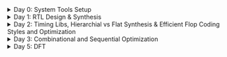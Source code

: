 <details>
    <summary>Day 0: System Tools Setup</summary>
    <ul>
        <li>
            <details>
                <summary>Yosys</summary>
                <p>Instructions:</p>
                <pre>
$ git clone https://github.com/YosysHQ/yosys.git 
$ cd yosys 
$ sudo apt install make (If make is not installed please install it) 
$ sudo apt-get install build-essential clang bison flex \
  libreadline-dev gawk tcl-dev libffi-dev git \
  graphviz xdot pkg-config python3 libboost-system-dev \
  libboost-python-dev libboost-filesystem-dev zlib1g-dev
$ make config-gcc
$ make 
$ sudo make install

![image](https://github.com/c-dhanush-p/SFAL-VSD/assets/170220133/5f86b5da-7d96-44d2-8a8b-4772489f4bdf)
              </pre>
            </details>
        </li>
        <li>
            <details>
                <summary>Iverilog</summary>
                <p>Instructions:</p>
                <pre>
$ sudo apt-get install iverilog

![image](https://github.com/c-dhanush-p/SFAL-VSD/assets/170220133/3c51039d-231e-43d9-8c15-b641772ff0de)
                </pre>
            </details>
        </li>
        <li>
            <details>
                <summary>GTKWave</summary>
                <p>Instructions:</p>
                <pre>
$ sudo apt update
$ sudo apt install gtkwave

![image](https://github.com/c-dhanush-p/SFAL-VSD/assets/170220133/c76a1b61-9cc6-48c2-bf90-521534261f92)
![image](https://github.com/c-dhanush-p/SFAL-VSD/assets/170220133/3e3fcef3-7bd7-4871-aa75-d91b80c57d2a)
                </pre>
            </details>
        </li>
    </ul>
</details>
<!--End of Day 0-->
<details>
    <summary>Day 1: RTL Design & Synthesis </summary>
    <ul>
        <li>
            <details>
                <summary>Lab using Iverilog and GTKWave</summary>
                <p>Step 1</p>
                <pre>
Load mux & its testbench to Iverilog.
<img width="1232" alt="Screenshot 2024-05-20 at 5 53 58 PM" src="https://github.com/c-dhanush-p/SFAL-VSD/assets/170220133/ac9691e6-37c5-48d3-9a7b-791e065305d7">
A file (a.out) is generated.
<img width="1227" alt="Screenshot 2024-05-20 at 6 18 58 PM" src="https://github.com/c-dhanush-p/SFAL-VSD/assets/170220133/73d08cae-2730-4b28-99ac-117dbe313407">
                </pre>
                <p>Step 2</p>
                <pre>
a.out file is executed.
<img width="829" alt="Screenshot 2024-05-20 at 6 22 51 PM" src="https://github.com/c-dhanush-p/SFAL-VSD/assets/170220133/e0072702-71b4-4639-a23b-c59752776674">
A .vcd file (tb_good_mux.vcd) that contains all the value changes is generated.
<img width="1235" alt="Screenshot 2024-05-20 at 6 23 53 PM" src="https://github.com/c-dhanush-p/SFAL-VSD/assets/170220133/384cf76c-b95c-498a-8af1-78402293b5ec">
                </pre>
                <p>Step 3</p>
                <pre>
Load the .vcd file into GTKWave generator.
<img width="989" alt="Screenshot 2024-05-20 at 6 26 13 PM" src="https://github.com/c-dhanush-p/SFAL-VSD/assets/170220133/2325d877-1d28-44d5-8918-508ab3557fa1">
The mux's behavior is analyzed on GTKWave
<img width="1440" alt="Screenshot 2024-05-20 at 5 55 23 PM" src="https://github.com/c-dhanush-p/SFAL-VSD/assets/170220133/92fce9e8-1473-48f6-bd10-0170dfea0ee1">
                </pre>
            </details>
        </li>
        <li>
            <details>
                <summary>Lab using Yosys & Logic Synthesis</summary>
                <ul>
                    <li>
                        <details>
                            <summary>PART 1: Realising the Logic and Generating Library Specific Design</summary>
                            <p>Step 1</p>
                            <pre>
Invoke Yosys by using command yosys
<img width="728" alt="1" src="https://github.com/c-dhanush-p/SFAL-VSD/assets/170220133/511f0f1e-7d42-4ec1-865c-30033eaf2657">
                            </pre>
                            <p>Step 2</p>
                            <pre>
Read the library using read_liberty
<img width="736" alt="2" src="https://github.com/c-dhanush-p/SFAL-VSD/assets/170220133/d9ab968a-7a51-4967-8d24-bedaf91ec5d4">
                            </pre>
                            <p>Step 3</p>
                            <pre>
Read the design using read_verilog
<img width="726" alt="3" src="https://github.com/c-dhanush-p/SFAL-VSD/assets/170220133/7f13526a-9685-47bc-8088-0a543e154715">
                            </pre>
                            <p>Step 4</p>
                            <pre>
Define the module that needs to be synthesized
<img width="300" alt="synth" src="https://github.com/c-dhanush-p/SFAL-VSD/assets/170220133/085dd68a-11ad-4eb3-be55-543975d6ea92">
                            </pre>
                            <p>Step 5</p>
                            <pre>
Use command show to view the design
<img width="734" alt="4" src="https://github.com/c-dhanush-p/SFAL-VSD/assets/170220133/4a925efb-34f4-4c75-aa5c-a13701ef8128">
<img width="472" alt="5" src="https://github.com/c-dhanush-p/SFAL-VSD/assets/170220133/208e05f3-a20c-497d-a82c-7d98a7853a79">
                            </pre>
                            <p>Step 6</p>
                            <pre>
Generate the netlist using abc command
<img width="616" alt="Screenshot 2024-05-20 at 8 12 40 PM" src="https://github.com/c-dhanush-p/SFAL-VSD/assets/170220133/5be7431c-7507-47d7-83b0-fc377bd715f6">
View the netlist info after execution
<img width="892" alt="6" src="https://github.com/c-dhanush-p/SFAL-VSD/assets/170220133/1667a8f5-6170-4ee1-9ead-59ad4b5fa0d8">
                            </pre>
                            <p>Step 7</p>
                            <pre>
Use command show again to view the library specific design
<img width="1355" alt="Screenshot 2024-05-20 at 8 14 31 PM" src="https://github.com/c-dhanush-p/SFAL-VSD/assets/170220133/8de63bd3-2131-4e56-8463-90a5a96642d1">
View the design using library modules
<img width="608" alt="7" src="https://github.com/c-dhanush-p/SFAL-VSD/assets/170220133/5245e764-c2de-4830-a35d-daea38089c90">
                            </pre>          
                        </details>
                    </li>
                </ul>
                <ul>
                    <li>
                        <details>    
                            <summary>PART 2: Write the netlist & Modify to View Without Additional Attributes</summary>
                            <p>Step 1</p>
                            <pre>
Write the netlist using command 'write_netlist'
<img width="404" alt="Screenshot 2024-05-21 at 9 22 06 PM" src="https://github.com/c-dhanush-p/SFAL-VSD/assets/170220133/2bb73b22-1488-4cf5-9a74-910712431df5">
                            </pre>
                            <p>Step 2</p>
                            <pre>
View the netlist using command '!gvim'
<img width="432" alt="Screenshot 2024-05-21 at 9 23 38 PM" src="https://github.com/c-dhanush-p/SFAL-VSD/assets/170220133/36b0d303-b002-41e3-9a27-adcd7684dcf0">
The Generated Netlist:
<img width="784" alt="Screenshot 2024-05-21 at 9 23 51 PM" src="https://github.com/c-dhanush-p/SFAL-VSD/assets/170220133/79d3bb51-99ee-4871-9e4e-b4376cc6935c">
                            </pre>
                            <p>Step 3</p>
                            <pre>
Generate a netlist without attributes using -noattr
<img width="954" alt="Screenshot 2024-05-21 at 9 57 20 PM" src="https://github.com/c-dhanush-p/SFAL-VSD/assets/170220133/47c08fe2-b816-4d71-adff-8a305ba8f132">
                            </pre>
                            <p>Step 4</p>
                            <pre>
Use '!gvim' again to view the modified netlist
<img width="432" alt="Screenshot 2024-05-21 at 9 23 38 PM" src="https://github.com/c-dhanush-p/SFAL-VSD/assets/170220133/c9f300fb-99d2-4263-9d6d-6f30834072c3">
The Modified Netlist:
<img width="781" alt="Screenshot 2024-05-21 at 9 34 05 PM" src="https://github.com/c-dhanush-p/SFAL-VSD/assets/170220133/ecc95ee1-9381-47fd-9b01-577e77fd55c0">
                            </pre>
                        </details>
                    </li>
                </ul>
            </details>
        </li>
    </ul>
</details>
<!--End of Day 1-->
<details>
    <summary>Day 2: Timing Libs, Hierarchial vs Flat Synthesis & Efficient Flop Coding Styles and Optimization </summary>
    <ul>
        <li>
            <details>
                <summary>Introduction to Timing .libs</summary>
                <ul>
                    <li>
                        <details>
                            <summary>PART 1: Understanding the name of .libs</summary>
                            <p>Step 1</p>
                            <pre>
View the library using 'gvim'
<img width="1045" alt="Screenshot 2024-05-21 at 10 20 10 PM" src="https://github.com/c-dhanush-p/SFAL-VSD/assets/170220133/9a511f07-2aca-4e40-a8b0-930dfad2a10a">
The Library:
<img width="547" alt="Screenshot 2024-05-21 at 10 22 13 PM" src="https://github.com/c-dhanush-p/SFAL-VSD/assets/170220133/70919fd1-9bb1-424e-bebb-090657349b39">
                            </pre>
                            <p>Step 2</p>
                            <pre>
Reading the library name
<img width="370" alt="Screenshot 2024-05-21 at 10 35 22 PM" src="https://github.com/c-dhanush-p/SFAL-VSD/assets/170220133/e0e42b16-19ce-42d4-831c-d463776317ac">
From the name, 
'130' refers to the technology being '130nm',
'tt' refers to the library being a typical .lib,
'025C' refers to the temperature, &
'1v80' refers to the voltage.
These give us the operating conditions of the cells in the library
                            </pre>          
                        </details>
                    </li>
                    <li>
                        <details>
                            <summary>PART 2: Understanding the cells in library</summary>
                            <p>Step 1</p>
                            <pre>
'cell' refers to the beggining of a new cell
Multiple cells in .lib:
<img width="592" alt="Screenshot 2024-05-21 at 10 39 03 PM" src="https://github.com/c-dhanush-p/SFAL-VSD/assets/170220133/2d792ba9-5cc6-4bd7-8bab-3718225cf798">
                            </pre>
                            <p>Step 2</p>
                            <pre>
Attributes inside cell
<img width="376" alt="Screenshot 2024-05-21 at 10 37 49 PM" src="https://github.com/c-dhanush-p/SFAL-VSD/assets/170220133/ac3682e7-079c-4fbf-8480-1290f9794bb3">
Cell includes information about a cell's:
- Leakage Power of different input combinations
<img width="253" alt="Screenshot 2024-05-21 at 10 45 12 PM" src="https://github.com/c-dhanush-p/SFAL-VSD/assets/170220133/fefb7cbf-707f-427c-971a-78b12c5b14b1">
- Area
<img width="184" alt="Screenshot 2024-05-21 at 10 50 09 PM" src="https://github.com/c-dhanush-p/SFAL-VSD/assets/170220133/7aa8360b-55b8-4dda-b703-a03d18bc4b31">
- Power ports
<img width="380" alt="Screenshot 2024-05-21 at 10 52 28 PM" src="https://github.com/c-dhanush-p/SFAL-VSD/assets/170220133/7cb149fb-8353-46a3-a04b-7062ff3c1769">
-Input Pins (input capacitance, internal power, transition & delay)
<img width="1091" alt="Screenshot 2024-05-21 at 10 54 24 PM" src="https://github.com/c-dhanush-p/SFAL-VSD/assets/170220133/70c1b5ef-6baa-4765-b465-3da0998f3f7c">
                            </pre>
                        </details>
                    </li>
                </ul>
            </details>
        </li>
        <li>
            <details>
                <summary>Hierarchial vs Flat Synthesis</summary>
                <ul>
                    <li>
                        <details>
                            <summary>PART 1: Hierarchial Synthesiss</summary>
                            <p>Step 1</p>
                            <pre>
Read the library
<img width="736" alt="Screenshot 2024-05-22 at 12 00 54 AM" src="https://github.com/c-dhanush-p/SFAL-VSD/assets/170220133/f9547e34-b5cd-4c7b-af72-d67552ba0c8a">
                            </pre>
                            <p>Step 2</p>
                            <pre>
Read the verilog file
<img width="738" alt="Screenshot 2024-05-22 at 12 08 15 AM" src="https://github.com/c-dhanush-p/SFAL-VSD/assets/170220133/82af6189-157e-4029-8ad7-a8936a0a27f6">
                            </pre>          
                            <p>Step 3</p>
                            <pre>
Define the module to be synthesized 
<img width="347" alt="Screenshot 2024-05-22 at 12 11 25 AM" src="https://github.com/c-dhanush-p/SFAL-VSD/assets/170220133/ac72627f-c6b4-4876-8b41-14d83e0ef96c">
View the design hierarchy:
<img width="407" alt="Screenshot 2024-05-22 at 12 12 18 AM" src="https://github.com/c-dhanush-p/SFAL-VSD/assets/170220133/ec43f8fe-fab0-4f5b-b451-101013b8d780">
                            </pre>
                            <p>Step 4</p>
                            <pre>
Generate the netlist
<img width="614" alt="Screenshot 2024-05-22 at 12 13 21 AM" src="https://github.com/c-dhanush-p/SFAL-VSD/assets/170220133/16402311-0504-42a8-b0e7-7342a86a26dc">
                            </pre>
                            <p>Step 5</p>
                            <pre>
run command 'show' to view the design
<img width="1362" alt="Screenshot 2024-05-22 at 12 15 46 AM" src="https://github.com/c-dhanush-p/SFAL-VSD/assets/170220133/415a1018-68d4-4281-8e86-bbbdeacfbab2">
<img width="609" alt="Screenshot 2024-05-22 at 12 15 24 AM" src="https://github.com/c-dhanush-p/SFAL-VSD/assets/170220133/f6ae7601-49e0-4c1a-b32e-25bd1e5bc372">
As both submodule 1 and submodule 2 are instantiated seperately, hierachy is maintained and such design is a Hierarchial Design.
                            </pre>
                        </details>
                    </li>
                    <li>
                        <details>
                            <summary>PART 2: Flat Synthesis</summary>
                            <p>Step 1</p>
                            <pre>
run command 'flatten' to write a flat netlist
<img width="439" alt="Screenshot 2024-05-22 at 12 21 24 AM" src="https://github.com/c-dhanush-p/SFAL-VSD/assets/170220133/bfa29843-5c21-4dbe-8847-890bf82d5e58">
                            </pre>
                            <p>Step 2</p>
                            <pre>
Write the netlist to a .v file
<img width="532" alt="Screenshot 2024-05-22 at 12 26 25 AM" src="https://github.com/c-dhanush-p/SFAL-VSD/assets/170220133/3fad90f2-389a-46ef-8a93-f03243f87190">
                            </pre>
                            <p>Step 3</p>
                            <pre>
View the netlist
<img width="482" alt="Screenshot 2024-05-22 at 12 27 00 AM" src="https://github.com/c-dhanush-p/SFAL-VSD/assets/170220133/cf1e6b0f-2548-468c-9ed0-63bd2c3b8334">
<img width="796" alt="Screenshot 2024-05-22 at 12 27 38 AM" src="https://github.com/c-dhanush-p/SFAL-VSD/assets/170220133/b838955e-d680-432f-8f6e-0e027a31ebbc">
As we can see the sub-modules don't appear in the netlist indicating that the design has been flattened out
                            </pre>
                            <p>Step 4</p>
                            <pre>
Run command 'show' to view the flattened module
<img width="1369" alt="Screenshot 2024-05-22 at 12 32 01 AM" src="https://github.com/c-dhanush-p/SFAL-VSD/assets/170220133/35553002-d975-4e24-9de8-1f0d4066c653">
                            </pre>
                        </details>
                    </li>
                    <li>
                        <details>
                            <summary>PART 3: Sub-Module Level Synthesis</summary>
                            <p>Step 1</p>
                            <pre>
Read library
<img width="755" alt="Screenshot 2024-05-22 at 7 26 39 AM" src="https://github.com/c-dhanush-p/SFAL-VSD/assets/170220133/f521083f-1d23-4e6a-87ef-45a96b043e23">
                            </pre>
                            <p>Step 2</p>
                            <pre>
Read Verilog
<img width="713" alt="Screenshot 2024-05-22 at 7 28 58 AM" src="https://github.com/c-dhanush-p/SFAL-VSD/assets/170220133/f3bddcb1-5888-4288-9b9a-119535f53cbd">
                            </pre>
                            <p>Step 3</p>
                            <pre>
Synthesize at sub module level using 'synth -top'
<img width="310" alt="Screenshot 2024-05-22 at 7 31 10 AM" src="https://github.com/c-dhanush-p/SFAL-VSD/assets/170220133/232776a6-02a3-4097-9cd9-ec88e525d29f">
                            </pre>
                            <p>Step 4</p>
                            <pre>
Generate the netlist
<img width="615" alt="Screenshot 2024-05-22 at 7 32 50 AM" src="https://github.com/c-dhanush-p/SFAL-VSD/assets/170220133/e54d33a7-9d88-4df7-a6f0-2d6f8e2a5a9f">
                            </pre>
                            <p>Step 5</p>
                            <pre>
Run show command
<img width="1362" alt="Screenshot 2024-05-22 at 7 33 46 AM" src="https://github.com/c-dhanush-p/SFAL-VSD/assets/170220133/f04ad95e-7c92-4b21-8f02-a4e3a7b2151d">
<img width="1360" alt="Screenshot 2024-05-22 at 7 34 39 AM" src="https://github.com/c-dhanush-p/SFAL-VSD/assets/170220133/7f953408-0771-48c1-b307-33c96a04fed1">
Multiple Instances: Such module level synthesis is done when multiple instances of the same module are 
used in the top level design.
Divide & Conquer: If you have a massive design, this type of synthesis can be done to generate 
multiple understandable netlists that can be stitched together.
                            </pre>
                        </details>
                    </li>
                </ul>
            </details>
        </li>
        <li>
            <details>
                <summary>Flop Coding Styles</summary>
                <ul>
                    <li>
                        <details>
                            <summary>PART 1: Different Flip Flops</summary>
                            <p>Step 1</p>
                            <pre>
Run iverilog for an Asynchronous Reset D-Flip Flop using its testbench
![Screenshot 2024-05-25 at 5 40 49 PM](https://github.com/c-dhanush-p/SFAL-VSD/assets/170220133/82b144e5-745a-49d8-9746-bd27aca1c82b)
                            </pre>
                            <p>Step 2</p>
                            <pre>
Execute the output file (a.out)
<img width="827" alt="Screenshot 2024-05-25 at 5 40 57 PM" src="https://github.com/c-dhanush-p/SFAL-VSD/assets/170220133/3065ff21-438d-44d6-9faa-05e510d9ec13">
                            </pre>          
                            <p>Step 3</p>
                            <pre>
Run GTKWave to view the behaviour of the Asynchronous Reset D-Flip Flop
<img width="1020" alt="Screenshot 2024-05-25 at 5 42 49 PM" src="https://github.com/c-dhanush-p/SFAL-VSD/assets/170220133/ffed249b-5274-463e-8c0e-5ffcc76b8833">
                            </pre>
                            <p>Step 4</p>
                            <pre>
Observe the behaviour of the Asynchronous Reset D-Flip Flop
<img width="1370" alt="Screenshot 2024-05-25 at 5 43 08 PM" src="https://github.com/c-dhanush-p/SFAL-VSD/assets/170220133/f59e27b2-fbc6-4265-a9eb-030e3b6e8f22">
                            </pre>
                            <p>Step 5</p>
                            <pre>
Repeat Steps 1-3 using the Asynchronous Set D-Flip Flop
<img width="1198" alt="Screenshot 2024-05-25 at 5 50 56 PM" src="https://github.com/c-dhanush-p/SFAL-VSD/assets/170220133/e5b3c737-6a0c-41b9-9943-551f4a65df7a">
                            </pre>
                            <p>Step 6</p>
                            <pre>
Observe the behaviour of the Asynchronous Set D-Flip Flop
<img width="1376" alt="Screenshot 2024-05-25 at 5 50 28 PM" src="https://github.com/c-dhanush-p/SFAL-VSD/assets/170220133/cd91a7e2-1462-4417-becc-41a1ba3804ef">
                            </pre>
                            <p>Step 7</p>
                            <pre>
Repeat Steps 1-3 using the Synchronous Reset D-Flip Flop
<img width="1160" alt="Screenshot 2024-05-25 at 5 52 33 PM" src="https://github.com/c-dhanush-p/SFAL-VSD/assets/170220133/e0176eba-30d7-4ec2-a455-f65c29ff1bf4">
                            </pre>
                            <p>Step 8</p>
                            <pre>
Observe the behaviour of the Synchronous Reset D-Flip Flop
<img width="1374" alt="Screenshot 2024-05-25 at 5 53 54 PM" src="https://github.com/c-dhanush-p/SFAL-VSD/assets/170220133/6d135130-4828-4ee0-b37a-f34cc56c8ce9">
                            </pre>
                        </details>
                    </li>
                    <li>
                        <details>
                            <summary>PART 2: Flop Synthesis</summary>
                            <p>Step 1</p>
                            <pre>
In Yosys, read the library
<img width="742" alt="Screenshot 2024-05-25 at 6 07 46 PM" src="https://github.com/c-dhanush-p/SFAL-VSD/assets/170220133/f7d5a769-be16-4bb1-8b92-bfa3ac26ade0">
                            </pre>
                            <p>Step 2</p>
                            <pre>
Read the verilog file for Asynchronous Reset for D-Flip Flop
<img width="676" alt="Screenshot 2024-05-25 at 6 08 24 PM" src="https://github.com/c-dhanush-p/SFAL-VSD/assets/170220133/d98c8b23-14d0-447c-8673-b8a8289fbfd1">
                            </pre>
                            <p>Step 3</p>
                            <pre>
Define the module to be sunthesized
<img width="328" alt="Screenshot 2024-05-25 at 6 09 26 PM" src="https://github.com/c-dhanush-p/SFAL-VSD/assets/170220133/28083be8-f27b-4be0-91c5-546b5e58155b">
                            </pre>
                            <p>Step 4</p>
                            <pre>
Map  the flip flops in the library for synthesis
<img width="887" alt="Screenshot 2024-05-25 at 6 10 25 PM" src="https://github.com/c-dhanush-p/SFAL-VSD/assets/170220133/137cc8c9-0908-4e76-af12-94c682009a93">
                            </pre>
                            <p>Step 5</p>
                            <pre>
Generate the netlist
<img width="898" alt="Screenshot 2024-05-25 at 6 11 43 PM" src="https://github.com/c-dhanush-p/SFAL-VSD/assets/170220133/1b986c23-31dd-4d6d-aa74-4df281b2009c">
                            </pre>
                            <p>Step 6</p>
                            <pre>
Execute show to view the netlist for the Asynchronous Reset D-Flip Flop
<img width="1373" alt="Screenshot 2024-05-25 at 6 12 04 PM" src="https://github.com/c-dhanush-p/SFAL-VSD/assets/170220133/f2ed91e7-5a74-4bc1-9345-20266e043938">
                            </pre>
                            <p>Step 7</p>
                            <pre>
Repeat Steps 2-5 using for the Asynchronous Set D-Flip Flop
                            </pre>
                            <p>Step 8</p>
                            <pre>
Execute show to view the netlist design for the Ashynchronous Set D-Flip Flop
<img width="1369" alt="Screenshot 2024-05-25 at 6 31 28 PM" src="https://github.com/c-dhanush-p/SFAL-VSD/assets/170220133/12fa0bd2-5b1d-4407-a983-2dc652d11c8a">
                            </pre>
                            <p>Step 9</p>
                            <pre>
Repeat Steps 2-5 using for the Synchronous Reset D-Flip Flop
                            </pre>
                            <p>Step 9</p>
                            <pre>
Execute show to view the netlist design for the Synchronous Reset D-Flip Flop
<img width="1371" alt="Screenshot 2024-05-25 at 6 36 55 PM" src="https://github.com/c-dhanush-p/SFAL-VSD/assets/170220133/8177cd93-1abe-4674-a81f-ceb7b86dc48e">
                            </pre>
                        </details>
                    </li>    
                </ul>
            </details>
        </li>
        <li>
            <details>
                <summary>Special Case Optimizations</summary>
                <ul>
                    <li>
                        <details>
                            <summary>PART 1: mul2 Synthesis</summary>
                            <p>Step 1</p>
                            <pre>
In Yosys, read the library
<img width="725" alt="Screenshot 2024-05-25 at 7 01 08 PM" src="https://github.com/c-dhanush-p/SFAL-VSD/assets/170220133/a32d5539-b2a4-40bb-95c1-bac1b3332cd0">
                            </pre>
                            <p>Step 2</p>
                            <pre>
Read the verilog file for mult_2
<img width="625" alt="Screenshot 2024-05-25 at 7 01 12 PM" src="https://github.com/c-dhanush-p/SFAL-VSD/assets/170220133/be30de05-0579-4545-991e-e52d33d88751">
                            </pre>
                            <p>Step 3</p>
                            <pre>
Define the module to be synthesized
<img width="262" alt="Screenshot 2024-05-25 at 7 02 00 PM" src="https://github.com/c-dhanush-p/SFAL-VSD/assets/170220133/727bbedd-fe7d-4532-9a3c-2985192970b4">
                            </pre>
                            <p>Step 4</p>
                            <pre>
Generate the netlist and notice the prompt to not call for abc as there are no cells to be synthesized
<img width="814" alt="Screenshot 2024-05-25 at 7 02 23 PM" src="https://github.com/c-dhanush-p/SFAL-VSD/assets/170220133/a2ea3b99-0d86-4c5a-a151-2be5bdeed93b">
                            </pre>
                            <p>Step 5</p>
                            <pre>
Execute show to view the netlist design
<img width="1374" alt="Screenshot 2024-05-25 at 7 02 33 PM" src="https://github.com/c-dhanush-p/SFAL-VSD/assets/170220133/73b2dfce-944f-4809-bd10-e6f467c07f71">
                            </pre>
                            <p>Step 6</p>
                            <pre>
Write the netlist
<img width="416" alt="Screenshot 2024-05-25 at 7 20 51 PM" src="https://github.com/c-dhanush-p/SFAL-VSD/assets/170220133/76314161-76ae-4b65-9744-bc8a89549651">
                            </pre>
                            <p>Step 7</p>
                            <pre>
View the netlist
<img width="370" alt="Screenshot 2024-05-25 at 7 30 02 PM" src="https://github.com/c-dhanush-p/SFAL-VSD/assets/170220133/bdb9adae-f924-4403-8aba-9d7580f264f9">
<img width="794" alt="Screenshot 2024-05-25 at 7 30 17 PM" src="https://github.com/c-dhanush-p/SFAL-VSD/assets/170220133/ac88fca2-8995-46a5-8360-81df681e06c5">
                            </pre>
                        </details>
                    </li>
                    <li>
                        <details>
                            <summary>PART 2: mult8 Synthesis</summary>
                            <p>Step 1</p>
                            <pre>
Read the verilog file for mult_8
<img width="626" alt="Screenshot 2024-05-25 at 7 32 14 PM" src="https://github.com/c-dhanush-p/SFAL-VSD/assets/170220133/5847d9a9-9f18-45cc-8571-b7bb62e9f544">
                            </pre>
                            <p>Step 2</p>
                            <pre>
Define the module to be sunthesized
<img width="293" alt="Screenshot 2024-05-25 at 7 33 20 PM" src="https://github.com/c-dhanush-p/SFAL-VSD/assets/170220133/c7ba86b6-f541-44e2-91ca-05cde1f011bf">
                            </pre>
                            <p>Step 4</p>
                            <pre>
Generate the netlist and notice the prompt to not call for abc as there are no cells to be synthesized
<img width="860" alt="Screenshot 2024-05-25 at 7 35 13 PM" src="https://github.com/c-dhanush-p/SFAL-VSD/assets/170220133/2a4de562-57cf-4c46-820f-0babb6797425">
                            </pre>
                            <p>Step 5</p>
                            <pre>
Execute show to view the netlist design
<img width="608" alt="Screenshot 2024-05-25 at 7 35 49 PM" src="https://github.com/c-dhanush-p/SFAL-VSD/assets/170220133/5f8764bf-8775-4d9a-a504-bb47971b04fa">
                            </pre>
                            <p>Step 6</p>
                            <pre>
Write the netlist
<img width="431" alt="Screenshot 2024-05-25 at 7 38 22 PM" src="https://github.com/c-dhanush-p/SFAL-VSD/assets/170220133/24820a31-19eb-497e-bcc2-c11ec0fb3c4c">
                            </pre>
                            <p>Step 7</p>
                            <pre>
View the netlist
<img width="774" alt="Screenshot 2024-05-25 at 7 39 06 PM" src="https://github.com/c-dhanush-p/SFAL-VSD/assets/170220133/9b5427d8-49c0-4b9c-ad29-3a17fc0baa41">
<img width="779" alt="Screenshot 2024-05-25 at 7 39 21 PM" src="https://github.com/c-dhanush-p/SFAL-VSD/assets/170220133/8c4e7a38-c5aa-4774-81b6-e4a9ea022214">
                            </pre>
                        </details>
                    </li>    
                </ul>
            </details>
        </li>
    </ul>
</details>
<!--End of Day 2-->
<details>
    <summary>Day 3: Combinational and Sequential Optimization </summary>
    <ul>
        <li>
            <details>
                <summary>Combinational Logic Optimization</summary>
                <ul>
                    <li>
                        <details>
                            <summary>PART 1: For opt_check Modules</summary>
                            <p>Step 1</p>
                            <pre>
In Yosys, read the library
<img width="728" alt="Screenshot 2024-05-25 at 10 52 57 PM" src="https://github.com/c-dhanush-p/SFAL-VSD/assets/170220133/bf2a8b14-da19-41ff-96ac-ee1fc0572722">
                            </pre>
                            <p>Step 2</p>
                            <pre>
Read the verilog file for opt_check
<img width="652" alt="Screenshot 2024-05-25 at 10 55 56 PM" src="https://github.com/c-dhanush-p/SFAL-VSD/assets/170220133/1c68e3e0-f349-4a91-9aa0-df769f531e71">
                            </pre>
                            <p>Step 3</p>
                            <pre>
Define the module to be synthesized
<img width="286" alt="Screenshot 2024-05-25 at 11 23 08 PM" src="https://github.com/c-dhanush-p/SFAL-VSD/assets/170220133/7e9cb74a-e0d5-4779-b786-eb7d62618c60">
View the number of cells in module
<img width="420" alt="Screenshot 2024-05-25 at 10 57 03 PM" src="https://github.com/c-dhanush-p/SFAL-VSD/assets/170220133/ea4b5d4a-122a-4881-903f-66d5a37996c0">
                            </pre>
                            <p>Step 4</p>
                            <pre>
Execute opt_clean to remove unused cells and wires                                
<img width="623" alt="Screenshot 2024-05-25 at 10 57 18 PM" src="https://github.com/c-dhanush-p/SFAL-VSD/assets/170220133/b9d682ef-5229-4092-9dff-ac44c408aff0">
                            </pre>
                            <p>Step 5</p>
                            <pre>
Generate the netlist
<img width="611" alt="Screenshot 2024-05-25 at 10 57 38 PM" src="https://github.com/c-dhanush-p/SFAL-VSD/assets/170220133/4d887668-b080-4942-a05d-5350f1ac6e51">
Notice the number of cells reduce
<img width="598" alt="Screenshot 2024-05-25 at 10 57 51 PM" src="https://github.com/c-dhanush-p/SFAL-VSD/assets/170220133/78dbf1ca-d2c6-458c-9b3e-8ef595bd0c82">
                            </pre>
                            <p>Step 6</p>
                            <pre>
Execute show to view the netlist design
<img width="611" alt="Screenshot 2024-05-25 at 10 58 00 PM" src="https://github.com/c-dhanush-p/SFAL-VSD/assets/170220133/0992c28f-063b-4a43-90b0-b2abdfad762b">
                            </pre>
                            <p>Step 7</p>
                            <pre>
Repeat Steps 2-5 for opt_check2
Notice the number of cells reduce from before opt_clean to after
After synth command,
<img width="418" alt="Screenshot 2024-05-25 at 10 59 48 PM" src="https://github.com/c-dhanush-p/SFAL-VSD/assets/170220133/16b97a65-65b6-4b51-ac38-3218c9d2865d">
After abc command,
<img width="556" alt="Screenshot 2024-05-25 at 11 00 18 PM" src="https://github.com/c-dhanush-p/SFAL-VSD/assets/170220133/17c9dd9f-fd22-4312-bb51-0be49eadb040">
                            </pre>
                            <p>Step 8</p>
                            <pre>
Execute show to view the netlist design
<img width="602" alt="Screenshot 2024-05-25 at 11 00 27 PM" src="https://github.com/c-dhanush-p/SFAL-VSD/assets/170220133/576287f0-b732-4a4f-a572-0c0fb3d21e93">
                            </pre>
                            <p>Step 9</p>
                            <pre>
Repeat Steps 2-5 for opt_check3
Notice the number of cells reduce from before opt_clean to after
After abc command,
<img width="497" alt="Screenshot 2024-05-25 at 11 04 17 PM" src="https://github.com/c-dhanush-p/SFAL-VSD/assets/170220133/3607a834-f446-462b-ab11-25856870721a">
                            </pre>
                            <p>Step 10</p>
                            <pre>
Execute show to view the netlist design
<img width="607" alt="Screenshot 2024-05-25 at 11 04 32 PM" src="https://github.com/c-dhanush-p/SFAL-VSD/assets/170220133/21cde162-5510-4588-8bc4-7eeea1b899b2">
                            </pre>
                            <p>Step 11</p>
                            <pre>
Repeat Steps 2-5 for opt_check4
Notice the number of cells reduce from before opt_clean to after
After abc command,
<img width="577" alt="Screenshot 2024-05-25 at 11 06 52 PM" src="https://github.com/c-dhanush-p/SFAL-VSD/assets/170220133/8196fbe3-8fea-47d0-99e3-ab764930e3e5">
                            </pre>
                            <p>Step 12</p>
                            <pre>
Execute show to view the netlist design
<img width="599" alt="Screenshot 2024-05-25 at 11 06 59 PM" src="https://github.com/c-dhanush-p/SFAL-VSD/assets/170220133/b3d8a2af-1625-43ed-b4dd-4c39cc89c4e1">
                            </pre>
                        </details>
                    </li>
                    <li>
                        <details>
                            <summary>PART 2: multiple_modules Optimization</summary>
                            <p>Step 1</p>
                            <pre>
Read the verilog file for multiple_modules_opt.v
<img width="744" alt="Screenshot 2024-05-25 at 11 12 50 PM" src="https://github.com/c-dhanush-p/SFAL-VSD/assets/170220133/4ef7a599-3701-4953-8c1a-450a923a9876">
                            </pre>
                            <p>Step 2</p>
                            <pre>
Define the module to be synthesized
<img width="398" alt="Screenshot 2024-05-25 at 11 12 57 PM" src="https://github.com/c-dhanush-p/SFAL-VSD/assets/170220133/73c1c313-ae77-45ad-9814-436b4d1cdebf">
                            </pre>
                            <p>Step 3</p>
                            <pre>
Flatten the design
<img width="475" alt="Screenshot 2024-05-25 at 11 13 15 PM" src="https://github.com/c-dhanush-p/SFAL-VSD/assets/170220133/7dd4686a-7897-4ba8-8a65-52111a04903d">
                            </pre>
                            <p>Step 4</p>
                            <pre>
Execute opt_clean to remove unused cells and wires                                
<img width="635" alt="Screenshot 2024-05-25 at 11 13 21 PM" src="https://github.com/c-dhanush-p/SFAL-VSD/assets/170220133/4bfecaba-c49b-4ca9-958e-f1e7486aaa62">
                            </pre>
                            <p>Step 5</p>
                            <pre>
Generate the netlist 
<img width="617" alt="Screenshot 2024-05-25 at 11 13 54 PM" src="https://github.com/c-dhanush-p/SFAL-VSD/assets/170220133/c7b85d9d-f18d-4992-bf0b-151f22301e3d">
Notice the number of cells reduce
<img width="571" alt="Screenshot 2024-05-25 at 11 14 04 PM" src="https://github.com/c-dhanush-p/SFAL-VSD/assets/170220133/cf863f0b-27aa-4781-8b36-0e6bd0f6275a">
                            </pre>
                            <p>Step 6</p>
                            <pre>
Execute show to view the netlist design
<img width="595" alt="Screenshot 2024-05-25 at 11 14 12 PM" src="https://github.com/c-dhanush-p/SFAL-VSD/assets/170220133/83c65d81-da59-49a9-8735-3938a35d7c18">
                            </pre>
                            <p>Step 7</p>
                            <pre>
Repeat Steps 1-5 for multiple_modules_opt2.v
Notice the number of cells reduce from before opt_clean to after
                            </pre>
                            <p>Step 8</p>
                            <pre>
Execute show to view the netlist design
<img width="353" alt="Screenshot 2024-05-25 at 11 15 33 PM" src="https://github.com/c-dhanush-p/SFAL-VSD/assets/170220133/18374a6c-27ec-4bb3-9094-b057cbc6a9e2">
                            </pre>          
                        </details>
                    </li>
                </ul>
            </details>
        </li>
        <li>
            <details>
                <summary>Sequential Logic Optimization</summary>
                <ul>
                    <li>
                        <details>
                            <summary>PART 1: Dff_const Synthesis</summary>
                            <p>Step 1</p>
                            <pre>
Read the library
<img width="735" alt="Screenshot 2024-05-25 at 11 54 14 PM" src="https://github.com/c-dhanush-p/SFAL-VSD/assets/170220133/c4b43fb9-4a90-4695-842f-d68680ce4f0b">
                            </pre>
                            <p>Step 2</p>
                            <pre>
Read the verilog file dff_const1.v
<img width="669" alt="Screenshot 2024-05-25 at 11 54 27 PM" src="https://github.com/c-dhanush-p/SFAL-VSD/assets/170220133/e85367f2-5aa3-4692-9684-a5726016a08e">
                            </pre>          
                            <p>Step 3</p>
                            <pre>
Define the module to be synthesized 
<img width="306" alt="Screenshot 2024-05-25 at 11 54 52 PM" src="https://github.com/c-dhanush-p/SFAL-VSD/assets/170220133/c5e25901-ce0f-4520-9e21-ac1d5bc2666c">
View the design hierarchy:
<img width="422" alt="Screenshot 2024-05-25 at 11 55 02 PM" src="https://github.com/c-dhanush-p/SFAL-VSD/assets/170220133/80bc0503-0ade-47e4-bb10-a6773c53051f">
                            </pre>
                            <p>Step 4</p>
                            <pre>
Run dfflibmap to map dff cells to sequential cells
<img width="870" alt="Screenshot 2024-05-25 at 11 56 14 PM" src="https://github.com/c-dhanush-p/SFAL-VSD/assets/170220133/76ce4935-130d-4692-a5b3-211c7211afdc">
                            </pre>
                            <p>Step 5</p>
                            <pre>
Generate the netlist
<img width="611" alt="Screenshot 2024-05-25 at 11 57 03 PM" src="https://github.com/c-dhanush-p/SFAL-VSD/assets/170220133/4802d8a6-2763-4975-be62-805a4473ac2a">
                            </pre>
                            <p>Step 6</p>
                            <pre>
run command 'show' to view the design
<img width="594" alt="Screenshot 2024-05-25 at 11 57 27 PM" src="https://github.com/c-dhanush-p/SFAL-VSD/assets/170220133/8dcc75b9-0bc2-43a3-89ae-9b0a1a8b6122">
                            </pre>
                            <p>Step 7</p>
                            <pre>
Repeat Steps 2-5 for dff_const2.v
                            </pre>
                            <p>Step 8</p>
                            <pre>
run command 'show' to view the design
<img width="609" alt="Screenshot 2024-05-26 at 12 02 02 AM" src="https://github.com/c-dhanush-p/SFAL-VSD/assets/170220133/481c7486-83c1-4fe3-8301-ba1f930bc791">
                            </pre>
                            <p>Step 9</p>
                            <pre>
Repeat Steps 2-5 for dff_const3.v
                            </pre>
                            <p>Step 10</p>
                            <pre>
run command 'show' to view the design
<img width="1359" alt="Screenshot 2024-05-26 at 12 37 59 AM" src="https://github.com/c-dhanush-p/SFAL-VSD/assets/170220133/5f8109ea-1f69-4d4f-bdb5-fb59e37cc882">
                            </pre>
                            <p>Step 11</p>
                            <pre>
Repeat Steps 2-5 for dff_const4.v
                            </pre>
                            <p>Step 12</p>
                            <pre>
run command 'show' to view the design
<img width="616" alt="Screenshot 2024-05-26 at 12 39 53 AM" src="https://github.com/c-dhanush-p/SFAL-VSD/assets/170220133/69a155b4-d899-4597-9631-59e497c7edb5">
                            </pre>
                        </details>
                    </li>
                    <li>
                        <details>
                            <summary>PART 2: Sequential optimzations for unused outputs</summary>
                            <p>Step 1</p>
                            <pre>
Read the library
<img width="744" alt="Screenshot 2024-05-26 at 1 13 14 AM" src="https://github.com/c-dhanush-p/SFAL-VSD/assets/170220133/f2b3de6b-a2c1-498b-b957-aec0487c08be">
                            </pre>
                            <p>Step 2</p>
                            <pre>
Read the verilog file counter_opt.v
<img width="663" alt="Screenshot 2024-05-26 at 1 13 34 AM" src="https://github.com/c-dhanush-p/SFAL-VSD/assets/170220133/c603c612-d903-4e05-ab1d-bde84a52fd3c">
                            </pre>          
                            <p>Step 3</p>
                            <pre>
Define the module to be synthesized 
<img width="324" alt="Screenshot 2024-05-26 at 1 13 55 AM" src="https://github.com/c-dhanush-p/SFAL-VSD/assets/170220133/1a4979c3-0da7-4cf9-9bb2-a698f2b4c51d">
View the design hierarchy:
<img width="407" alt="Screenshot 2024-05-26 at 1 14 07 AM" src="https://github.com/c-dhanush-p/SFAL-VSD/assets/170220133/ecd2ad69-1e69-44cf-8403-d8670bf7028e">
                            </pre>
                            <p>Step 4</p>
                            <pre>
Run dfflibmap to map dff cells to sequential cells
<img width="873" alt="Screenshot 2024-05-26 at 1 14 39 AM" src="https://github.com/c-dhanush-p/SFAL-VSD/assets/170220133/65e34b53-4b7a-4d55-a43f-0cf59489a386">
                            </pre>
                            <p>Step 5</p>
                            <pre>
Generate the netlist
<img width="621" alt="Screenshot 2024-05-26 at 1 15 10 AM" src="https://github.com/c-dhanush-p/SFAL-VSD/assets/170220133/d4b49572-0224-4ca6-978d-71ace7464ce3">
                            </pre>
                            <p>Step 6</p>
                            <pre>
run command 'show' to view the design
<img width="1361" alt="Screenshot 2024-05-26 at 1 15 31 AM" src="https://github.com/c-dhanush-p/SFAL-VSD/assets/170220133/26807584-5733-4728-bc9f-de30d5d18d4d">
                            </pre>
                            <p>Step 7</p>
                            <pre>
Repeat Steps 2-6 for counter_opt2.v
<img width="425" alt="Screenshot 2024-05-26 at 1 21 36 AM" src="https://github.com/c-dhanush-p/SFAL-VSD/assets/170220133/2fdaa020-ca5a-4bf7-9ca2-b4087914ac52">
                            </pre>
                            <p>Step 8</p>
                            <pre>
run command 'show' to view the design
<img width="1370" alt="Screenshot 2024-05-26 at 1 22 42 AM" src="https://github.com/c-dhanush-p/SFAL-VSD/assets/170220133/848db3bb-35bd-4fd2-8e92-122e76d86f70">
                            </pre>
                        </details>
                    </li>
                </ul>
            </details>
        </li>
    </ul>
</details>
<!--End of Day 4-->
<details>
    <summary>Day 5: DFT</summary>
    <ul>
            <summary>**What is DFT?**</summary>
            <p>
Design for Testability (DFT) is the methodology in VLSI that makes manufactured designs easier to test.
            </p>
            <summary>**Why do we do DFT?**</summary>
            <p>
Simply put, DFT helps to improve the testability of a complex chip. With chips becoming more complex with day and age, it becomes more essential to have effecient DFT that can test all the components because "whatever can go wrong, will go wrong." (Murphy's Law)
            </p>
            <summary>DFT for economic and market needs</summary>
            <p>
-> DFT for Economic Needs:
            As mentioned before, with chips becoming more complex day by day, testing them might becoming eeconomically challenging. Having an effecient DFT methodology can decrease these costs. Also, DFT helps in finding defects or faults early in the process of designing which helps in short time for getting the design to the market which is profittable for a company.

-> DFT for Market Needs:
            Having a faster time to market also helps in quick turnaround time which can satisfy the customer's needs while also ensuring defect-free and completely tested products. 
            </p>
            <summary>When and where is DFT conducted?</summary>
            <p>
DFT is conducted during the early stages of DFT.
It is usually conducted before the synthesis stage as well as before the final netlist generation.
            </p>
            <summary>Pro's and Con's of DFT</summary>
            <p>
Pro's:
-> Reduces Test Time
-> Reduces Costs
-> Early Fault Detection
-> Improves Design Reliability
Con's:
-> Increases Area of Design
-> Increases Power Consumption
-> Might Reduce Performance
-> Increased Design Time
            </p>
            <summary>Basic Terminologies in DFT</summary>
            <p>
-> Controllability: Ability to control a circuit's state or it's logic.
-> Observability: Ability to observe the circuit's state or logic.
-> Fault: Defect detected in design that may lead to system failure.
-> Error: A wrong signal outputted by a circuit.
-> Failure: Repeated occurances of faults or errors that leads to system failure.
-> Fault Coverage: The effectiveness of a test set in detecting faults. Calculated using percentage of faults that can be tested.
-> Defect Level: Refers to the number of defect chips which aren't detected as defected.
            </p>
            <summary>How long can scan chains be?</summary>
            <p>
Scan chains can be however long but the trade-offs need to taken into account.
With longer scan chains, the trade offs are:
-> Increase in number of ports
-> Increase in Area
-> Decrease in Performance
-> Increase in Test Time
            </p>
            <summary>Draw the waveform of the following?
            <img width="1055" alt="Screenshot 2024-05-29 at 2 47 43 AM" src="https://github.com/c-dhanush-p/SFAL-VSD/assets/170220133/83cf58f1-9371-4767-b6fb-ceabd259190f">
            </summary>
            <p>
<img width="1440" alt="Screenshot 2024-05-29 at 3 16 37 AM" src="https://github.com/c-dhanush-p/SFAL-VSD/assets/170220133/ff8e0948-8ce4-4721-a352-45bc5f942971">

A posedge clock was considered for designing the waveform.

-Designed using https://wavedrom.com/editor.html
            </p>
            </details>
        </li>
    </ul>
</details>
<!--End of Day 5-->
